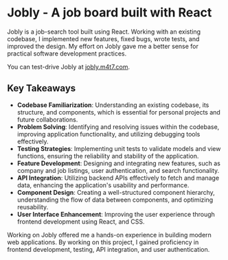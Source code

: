 # Jobly - A job board built with React

Jobly is a job-search tool built using React. Working with an existing codebase, I implemented new features, fixed bugs, wrote tests, and improved the design. My effort on Jobly gave me a better sense for practical software development practices.

You can test-drive Jobly at [jobly.m4t7.com](https://jobly.m4t7.com).

## Key Takeaways

- **Codebase Familiarization**: Understanding an existing codebase, its structure, and components, which is essential for personal projects and future collaborations.
- **Problem Solving**: Identifying and resolving issues within the codebase, improving application functionality, and utilizing debugging tools effectively.
- **Testing Strategies**: Implementing unit tests to validate models and view functions, ensuring the reliability and stability of the application.
- **Feature Development**: Designing and integrating new features, such as company and job listings, user authentication, and search functionality.
- **API Integration**: Utilizing backend APIs effectively to fetch and manage data, enhancing the application's usability and performance.
- **Component Design**: Creating a well-structured component hierarchy, understanding the flow of data between components, and optimizing reusability.
- **User Interface Enhancement**: Improving the user experience through frontend development using React, and CSS.

Working on Jobly offered me a hands-on experience in building modern web applications. By working on this project, I gained proficiency in frontend development, testing, API integration, and user authentication.
